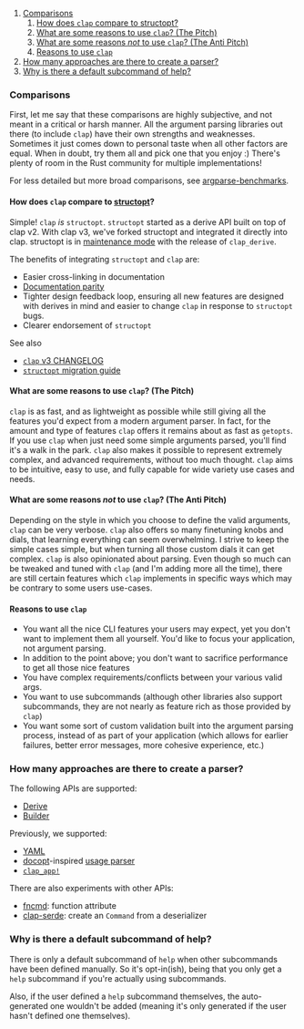 1. [Comparisons](#comparisons)
   1. [How does `clap` compare to structopt?](#how-does-clap-compare-to-structopt)
   2. [What are some reasons to use `clap`? (The Pitch)](#what-are-some-reasons-to-use-clap-the-pitch)
   3. [What are some reasons *not* to use `clap`? (The Anti Pitch)](#what-are-some-reasons-not-to-use-clap-the-anti-pitch)
   4. [Reasons to use `clap`](#reasons-to-use-clap)
2. [How many approaches are there to create a parser?](#how-many-approaches-are-there-to-create-a-parser)
3. [Why is there a default subcommand of help?](#why-is-there-a-default-subcommand-of-help)

### Comparisons

First, let me say that these comparisons are highly subjective, and not meant
in a critical or harsh manner. All the argument parsing libraries out there (to
include `clap`) have their own strengths and weaknesses. Sometimes it just
comes down to personal taste when all other factors are equal. When in doubt,
try them all and pick one that you enjoy :) There's plenty of room in the Rust
community for multiple implementations!

For less detailed but more broad comparisons, see
[argparse-benchmarks](https://github.com/rust-cli/argparse-benchmarks-rs).

#### How does `clap` compare to [structopt](https://github.com/TeXitoi/structopt)?

Simple! `clap` *is* `structopt`.  `structopt` started as a derive API built on
top of clap v2.  With clap v3, we've forked structopt and integrated it
directly into clap.  structopt is in
[maintenance mode](https://github.com/TeXitoi/structopt/issues/516#issuecomment-989566094)
with the release of `clap_derive`.

The benefits of integrating `structopt` and `clap` are:
- Easier cross-linking in documentation
- [Documentation parity](../examples)
- Tighter design feedback loop, ensuring all new features are designed with
  derives in mind and easier to change `clap` in response to `structopt` bugs.
- Clearer endorsement of `structopt`

See also
- [`clap` v3 CHANGELOG](../CHANGELOG.md#300---2021-12-31)
- [`structopt` migration guide](../CHANGELOG.md#migrate-structopt)

#### What are some reasons to use `clap`? (The Pitch)

`clap` is as fast, and as lightweight as possible while still giving all the features you'd expect from a modern argument parser. In fact, for the amount and type of features `clap` offers it remains about as fast as `getopts`. If you use `clap` when just need some simple arguments parsed, you'll find it's a walk in the park. `clap` also makes it possible to represent extremely complex, and advanced requirements, without too much thought. `clap` aims to be intuitive, easy to use, and fully capable for wide variety use cases and needs.

#### What are some reasons *not* to use `clap`? (The Anti Pitch)

Depending on the style in which you choose to define the valid arguments, `clap` can be very verbose. `clap` also offers so many finetuning knobs and dials, that learning everything can seem overwhelming. I strive to keep the simple cases simple, but when turning all those custom dials it can get complex. `clap` is also opinionated about parsing. Even though so much can be tweaked and tuned with `clap` (and I'm adding more all the time), there are still certain features which `clap` implements in specific ways which may be contrary to some users use-cases.

#### Reasons to use `clap`

 * You want all the nice CLI features your users may expect, yet you don't want to implement them all yourself. You'd like to focus your application, not argument parsing.
 * In addition to the point above; you don't want to sacrifice performance to get all those nice features
 * You have complex requirements/conflicts between your various valid args.
 * You want to use subcommands (although other libraries also support subcommands, they are not nearly as feature rich as those provided by `clap`)
 * You want some sort of custom validation built into the argument parsing process, instead of as part of your application (which allows for earlier failures, better error messages, more cohesive experience, etc.)

### How many approaches are there to create a parser?

The following APIs are supported:
- [Derive](../examples/tutorial_derive/README.md)
- [Builder](../examples/tutorial_builder/README.md)

Previously, we supported:
- [YAML](https://github.com/clap-rs/clap/issues/3087)
- [docopt](http://docopt.org/)-inspired [usage parser](https://github.com/clap-rs/clap/issues/3086)
- [`clap_app!`](https://github.com/clap-rs/clap/issues/2835)

There are also experiments with other APIs:
- [fncmd](https://github.com/yuhr/fncmd): function attribute
- [clap-serde](https://github.com/aobatact/clap-serde): create an `Command` from a deserializer

### Why is there a default subcommand of help?

There is only a default subcommand of `help` when other subcommands have been defined manually. So it's opt-in(ish), being that you only get a `help` subcommand if you're actually using subcommands.

Also, if the user defined a `help` subcommand themselves, the auto-generated one wouldn't be added (meaning it's only generated if the user hasn't defined one themselves).

